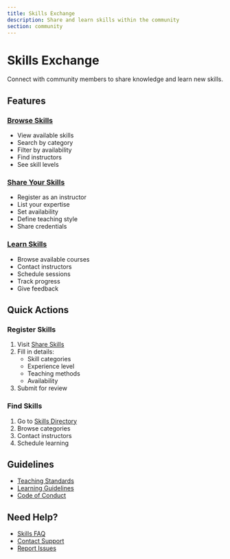 ```yaml
---
title: Skills Exchange
description: Share and learn skills within the community
section: community
---
```


# Skills Exchange

Connect with community members to share knowledge and learn new skills.

## Features

### [Browse Skills](/skills-exchange)
- View available skills
- Search by category
- Filter by availability
- Find instructors
- See skill levels

### [Share Your Skills](/skills-exchange/share)
- Register as an instructor
- List your expertise
- Set availability
- Define teaching style
- Share credentials

### [Learn Skills](/skills-exchange/learn)
- Browse available courses
- Contact instructors
- Schedule sessions
- Track progress
- Give feedback

## Quick Actions

### Register Skills
1. Visit [Share Skills](/skills-exchange/share)
2. Fill in details:
   - Skill categories
   - Experience level
   - Teaching methods
   - Availability
3. Submit for review

### Find Skills
1. Go to [Skills Directory](/skills-exchange)
2. Browse categories
3. Contact instructors
4. Schedule learning

## Guidelines

- [Teaching Standards](/skills-exchange/standards)
- [Learning Guidelines](/skills-exchange/guidelines)
- [Code of Conduct](/skills-exchange/conduct)

## Need Help?

- [Skills FAQ](/skills-exchange/faq)
- [Contact Support](/contact)
- [Report Issues](/support)
